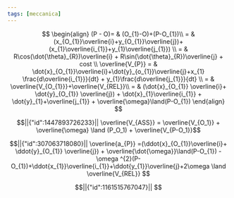 ```yaml
---
tags: [meccanica]
---
```

$$
\begin{align}
(P - O)= & (O_{1}-O)+(P-O_{1})\\
= & (x_{O_{1}}\overline{i}+y_{O_{1}}\overline{j})+(x_{1}\overline{i_{1}}+y_{1}\overline{j_{1}}) \\
= & R\cos(\dot{\theta}_{R})\overline{i} + R\sin(\dot{\theta}_{R})\overline{j} + cost \\
\overline{V_{P}} = &  \dot{x}_{O_{1}}\overline{i}+\dot{y}_{o_{1}}\overline{j}+x_{1} \frac{d\overline{i_{1}}}{dt} + y_{1}\frac{d\overline{j_{1}}}{dt} \\
= & \overline{V_{O_{1}}}+\overline{V_{REL}}\\
= & (\dot{x}_{O_{1}}  \overline{i}+ \dot{y}_{O_{1}}  \overline{j}) + \dot{x}_{1}\overline{i_{1}} + \dot{y}_{1}+\overline{j_{1}} + \overline{\omega}\land(P-O_{1})
\end{align}
$$

```math
||{"id":1447893726233}||

\overline{V_{ASS}} = \overline{V_{O_1}} + \overline{\omega} \land (P_O_1) + \overline{V_{P-O_1}}
```

```math
||{"id":307063718080}||
\overline{a_{P}} =(\ddot{x}_{O_{1}}\overline{i}+ \ddot{y}_{O_{1}}  \overline{j})  + \overline{\dot{\omega}}\land(P-O_{1}) - \omega ^{2}(P-O_{1})+\ddot{x_{1}}\overline{i_{1}}+\ddot{y_{1}}\overline{j}+2\omega \land \overline{V_{REL}}

```
```math
||{"id":1161515767047}||


```

